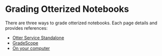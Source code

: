 # Grading Otterized Notebooks

There are three ways to grade otterized notebooks. Each page details and provides references:
- [Otter Service Standalone](./otter_service_standalone.md)
- [GradeScope](./gradescope.md)
- [On your computer](./local.md)


